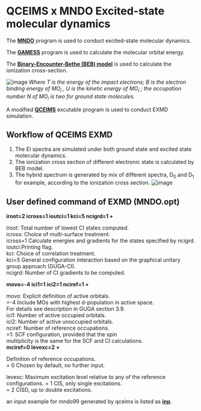 # QCEIMS x MNDO Excited-state molecular dynamics

The **[MNDO](https://www.kofo.mpg.de/en/institute/history/1993-to-present/theoretical-chemistry)** program is used to conduct excited-state molecular dynamics.

The **[GAMESS](https://www.msg.chem.iastate.edu/gamess/)** program is used to calculate the molecular orbital energy.

The **[Binary-Encounter-Bethe (BEB) model](https://physics.nist.gov/PhysRefData/Ionization/intro.html)** is used to calculate the ionization cross-section.

![image](https://user-images.githubusercontent.com/30486093/147526011-6021876e-d079-4ddb-82fb-44bbe74d810b.png)
*Where T is the energy of the impact electrons; B is the electron binding energy of MO<sub>i</sub> , U is the kinetic energy of MO<sub>i</sub> ; the occupation number N of MO<sub>i</sub> is two for ground state molecules.*

A modified **[QCEIMS](QCEIM_module/qceims_mndo)** excutable program is used to conduct EXMD simulation.
## Workflow of QCEIMS EXMD
1) The EI spectra are simulated under both ground state and excited state molecular dynamics.
2) The ionization cross section of different electronic state is calculated by BEB model.
3) The hybrid spectrum is generated by mix of different spectra, D<sub>0</sub> and D<sub>1</sub> for example, according to the ionization cross section.
![image](https://user-images.githubusercontent.com/30486093/147525775-8c71fe9d-691d-41e7-a1cf-63e72aa6fbf3.png)


## User defined command of EXMD (MNDO.opt)
**iroot=2 icross=1 ioutci=1 kci=5 ncigrd=1 +**

  iroot: Total number of lowest CI states computed.<br />
  icross: Choice of multi-surface treatment.<br />
    icross=1 Calculate energies and gradients for the states
        specified by ncigrd.<br />
  ioutci:Printing flag.<br />
  kci: Choice of correlation treatment.<br />
    kci=5 General configuration interaction based on the
        graphical unitary group approach (GUGA-CI).<br />
  ncigrd: Number of CI gradients to be computed.<br />

**movo=-4 ici1=1 ici2=1 nciref=1 +**

  movo: Explicit definition of active orbitals.<br />
    =-4 Include MOs with highest d-population in active space.<br />
      For details see description in GUGA section 3.9.<br />
  ici1: Number of active occupied orbitals.<br />
  ici2: Number of active unoccupied orbitals.<br />
  nciref: Number of reference occupations.<br />
    =1: SCF configuration, provided that the spin<br />
    multiplicity is the same for the SCF and CI calculations.<br />
**mciref=0 levexc=2 +**

  Definition of reference occupations.<br />
        = 0 Chosen by default, no further input.<br />

  levexc: Maximum excitation level relative to any of the reference
          configurations.
          = 1 CIS, only single excitations.<br />
          = 2 CISD, up to double excitations.<br />

an input example for mndo99 generated by qceims is listed as **[inp](example_input/inp)**.
